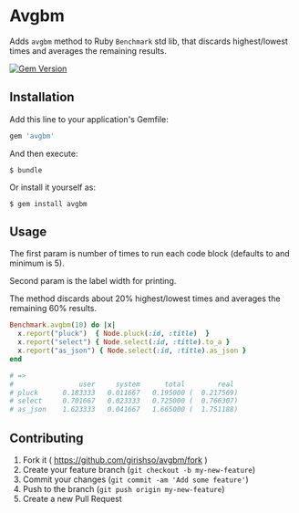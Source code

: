 # Avgbm

Adds `avgbm` method to Ruby `Benchmark` std lib, that discards highest/lowest times and averages the remaining results.

[![Gem Version](https://badge.fury.io/rb/avgbm.svg)](http://badge.fury.io/rb/avgbm)

## Installation

Add this line to your application's Gemfile:

```ruby
gem 'avgbm'
```

And then execute:

    $ bundle

Or install it yourself as:

    $ gem install avgbm

## Usage

The first param is number of times to run each code block (defaults to and minimum is 5).

Second param is the label width for printing.

The method discards about 20% highest/lowest times and averages the remaining 60% results.

```ruby
Benchmark.avgbm(10) do |x|
  x.report("pluck")  { Node.pluck(:id, :title)  }
  x.report("select") { Node.select(:id, :title).to_a }
  x.report("as_json") { Node.select(:id, :title).as_json }
end

# =>
#                user     system      total        real
# pluck      0.183333   0.011667   0.195000 (  0.217569)
# select     0.701667   0.023333   0.725000 (  0.766307)
# as_json    1.623333   0.041667   1.665000 (  1.751188)

```


## Contributing

1. Fork it ( https://github.com/girishso/avgbm/fork )
2. Create your feature branch (`git checkout -b my-new-feature`)
3. Commit your changes (`git commit -am 'Add some feature'`)
4. Push to the branch (`git push origin my-new-feature`)
5. Create a new Pull Request
